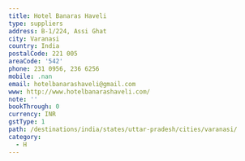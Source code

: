 ```yaml
---
title: Hotel Banaras Haveli
type: suppliers
address: B-1/224, Assi Ghat
city: Varanasi
country: India
postalCode: 221 005
areaCode: '542'
phone: 231 0956, 236 6256
mobile: .nan
email: hotelbanarashaveli@gmail.com
www: http://www.hotelbanarashaveli.com/
note: ''
bookThrough: 0
currency: INR
gstType: 1
path: /destinations/india/states/uttar-pradesh/cities/varanasi/
category:
  - H
---
```


